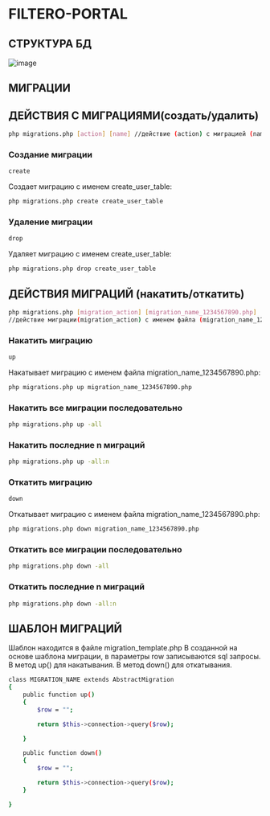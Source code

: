 # FILTERO-PORTAL

## СТРУКТУРА БД
	
![image](https://user-images.githubusercontent.com/63105949/171395714-0591d7ac-f2e9-42ca-b3c5-3eb314a578dc.png)

## МИГРАЦИИ

## ДЕЙСТВИЯ С МИГРАЦИЯМИ(создать/удалить)
```sh                      //переход в директорию database
php migrations.php [action] [name] //действие (action) с миграцией (name)
```
### Создание миграции
```sh
create
```
Создает миграцию с именем create_user_table:

```sh
php migrations.php create create_user_table
```

### Удаление миграции
```sh
drop
```
Удаляет миграцию с именем create_user_table:

```sh
php migrations.php drop create_user_table
```
## ДЕЙСТВИЯ МИГРАЦИЙ (накатить/откатить)
```sh                      //переход в директорию database
php migrations.php [migration_action] [migration_name_1234567890.php] 
//действие миграции(migration_action) с именем файла (migration_name_1234567890.php)
```
### Накатить миграцию
```sh
up
```
Накатывает миграцию с именем файла migration_name_1234567890.php:

```sh
php migrations.php up migration_name_1234567890.php
```
### Накатить все миграции последовательно
```sh
php migrations.php up -all
```
### Накатить последние n миграций
```sh
php migrations.php up -all:n
```
### Откатить миграцию
```sh
down
```
Откатывает миграцию с именем файла migration_name_1234567890.php:

```sh
php migrations.php down migration_name_1234567890.php
```
### Откатить все миграции последовательно
```sh
php migrations.php down -all
```
### Откатить последние n миграций
```sh
php migrations.php down -all:n
```
## ШАБЛОН МИГРАЦИЙ
Шаблон находится в файле migration_template.php
В созданной на основе шаблона миграции, в параметры row записываются sql запросы. В метод up() для накатывания. В метод down() для откатывания. 
```sh
class MIGRATION_NAME extends AbstractMigration
{
    public function up()
    {
        $row = "";

        return $this->connection->query($row);

    }

    public function down()
    {
        $row = "";

        return $this->connection->query($row);
    }

}
```